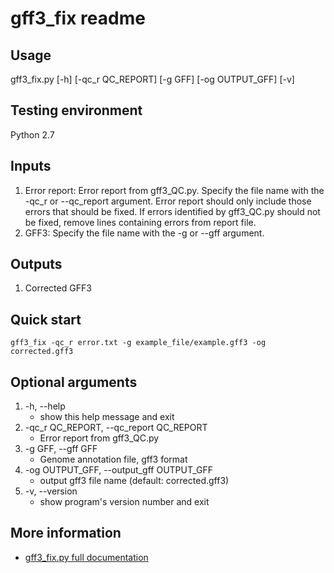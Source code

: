 # gff3_fix readme

## Usage 

gff3_fix.py [-h] [-qc_r QC_REPORT] [-g GFF] [-og OUTPUT_GFF] [-v]

## Testing environment

Python 2.7

## Inputs

1. Error report: Error report from gff3_QC.py. Specify the file name with the -qc_r or --qc_report argument. Error report should only include those errors that should be fixed. If errors identified by gff3_QC.py should not be fixed, remove lines containing errors from report file. 
2. GFF3: Specify the file name with the -g or --gff argument.


## Outputs
1. Corrected GFF3

## Quick start

`gff3_fix -qc_r error.txt -g example_file/example.gff3 -og corrected.gff3`

## Optional arguments

1.  -h, --help            
    - show this help message and exit
2.  -qc_r QC_REPORT, --qc_report QC_REPORT
    - Error report from gff3_QC.py
3.  -g GFF, --gff GFF
    - Genome annotation file, gff3 format
4.  -og OUTPUT_GFF, --output_gff OUTPUT_GFF
    - output gff3 file name (default: corrected.gff3)
5.  -v, --version         
    - show program's version number and exit

## More information

- [gff3_fix.py full documentation](gff3_fix.py-documentation.md)
